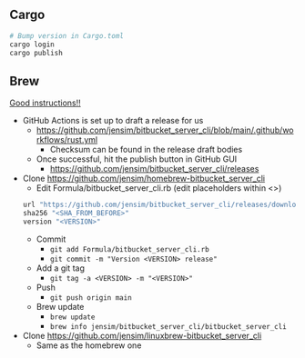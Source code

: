 ## Cargo
```bash
# Bump version in Cargo.toml
cargo login
cargo publish
```
## Brew
[Good instructions!!](https://federicoterzi.com/blog/how-to-publish-your-rust-project-on-homebrew/)
* GitHub Actions is set up to draft a release for us
  * https://github.com/jensim/bitbucket_server_cli/blob/main/.github/workflows/rust.yml
    * Checksum can be found in the release draft bodies  
  * Once successful, hit the publish button in GitHub GUI
    * https://github.com/jensim/bitbucket_server_cli/releases
* Clone https://github.com/jensim/homebrew-bitbucket_server_cli
  * Edit Formula/bitbucket_server_cli.rb (edit placeholders within <>)
  ```rb
  url "https://github.com/jensim/bitbucket_server_cli/releases/download/<VERSION>/bitbucket_server_cli-osx.tar.gz"
  sha256 "<SHA_FROM_BEFORE>"
  version "<VERSION>"
  ```
  * Commit 
    * `git add Formula/bitbucket_server_cli.rb` 
    * `git commit -m "Version <VERSION> release"`
  * Add a git tag
    * `git tag -a <VERSION> -m "<VERSION>"`
  * Push
    * `git push origin main`
  * Brew update
    * `brew update`
    * `brew info jensim/bitbucket_server_cli/bitbucket_server_cli`
* Clone https://github.com/jensim/linuxbrew-bitbucket_server_cli
  * Same as the homebrew one
